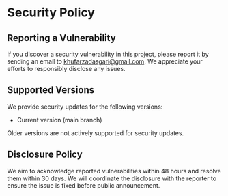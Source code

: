 # Security Policy

## Reporting a Vulnerability

If you discover a security vulnerability in this project, please report it by sending an email to [khufarzadasgari@gmail.com](mailto:khufarzadasgari@gmail.com). We appreciate your efforts to responsibly disclose any issues.

## Supported Versions

We provide security updates for the following versions:

- Current version (main branch)

Older versions are not actively supported for security updates.

## Disclosure Policy

We aim to acknowledge reported vulnerabilities within 48 hours and resolve them within 30 days. We will coordinate the disclosure with the reporter to ensure the issue is fixed before public announcement.